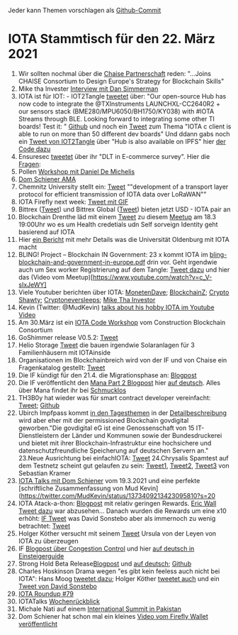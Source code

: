 Jeder kann Themen vorschlagen als [Github-Commit](https://github.com/iota-community/community-events/tree/main/page/stammtisch/2021-03-22)

# IOTA Stammtisch für den 22. März 2021

1. Wir sollten nochmal über die [Chaise Partnerschaft](https://blog.iota.org/the-iota-foundation-joins-chaise-consortium/) reden: "...Joins CHAISE Consortium to Design Europe's Strategy for Blockchain Skills"
2. Mike tha Invester [Interview mit Dan Simmerman](https://www.youtube.com/watch?v=920VUOTQrGg)
3. IOTA ist für IOT: - IOT2Tangle [tweetet](https://twitter.com/iot2tangle/status/1371766076258783232?s=19) über: "Our open-source Hub has now code to integrate the 
@TXInstruments LAUNCHXL-CC2640R2 + our sensors stack (BME280/MPU6050/BH1750/KY038) with #IOTA Streams through BLE. Looking forward to integrating some other TI boards! Test it: " [Github](https://github.com/iot2tangle/Texas-CC2640R2)
 und noch ein [Tweet](https://twitter.com/oops_monk/status/1371397195891503107?s=20) zum Thema "IOTA c client is able to run on more than 50 different dev boards"
 Und ddann gabs noch ein [Tweet von IOT2Tangle](https://twitter.com/iot2tangle/status/1373301358200287238?s=20) über "Hub is also available on 
IPFS" hier [der Code dazu](https://t.co/UOlkRLfC1h?amp=1)
 4. Ensuresec [tweetet](https://twitter.com/iota/status/1371780837465681922?s=19) über ihr "DLT in E-commerce survey". Hier die [Fragen](https://docs.google.com/forms/d/e/1FAIpQLScbP8EnGHyATmR6Hjn4047zB5HH70sykM2ZQP7wEXI-zPNqLQ/viewform):
 5. Pollen [Workshop mit Daniel De Michelis](https://www.youtube.com/watch?v=b2T1mENSwBU)
 6. [Dom Schiener AMA](https://www.youtube.com/watch?v=gY09f0COkXU)
 7. Chemnitz University stellt ein: [Tweet](https://twitter.com/_iotaarchive/status/1371810229462126595?s=19) ""development of a transport layer protocol for efficient transmission of IOTA data over LoRaWAN""
 8. IOTA Firefly next week: [Tweet mit GIF](https://twitter.com/iota/status/1371848221476151307?s=20)
 9. Bittrex ([Tweet](https://twitter.com/BittrexExchange/status/1371914469081710592?s=20)) und Bittrex Global ([Tweet](https://twitter.com/BittrexGlobal/status/1372232394372173825?s=20)) bieten jetzt USD - IOTA pair an
 10. Blockchain Drenthe läd mit einem [Tweet](https://twitter.com/BclDrenthe/status/1367481911380234261?s=20) zu diesem [Meetup](https://www.meetup.com/de-DE/Blockchain-Drenthe-Meetup/events/276458856/) am 18.3 19:00Uhr wo es um Health credetials udn Self sorveign Identity geht basierend auf IOTA 
 11. Hier [ein Bericht](https://northsearegion.eu/bling/3-blockchain-questions-to/ali-amin-rezaei/) mit mehr Details was die Universität Oldenburg mit IOTA macht
 12. BLING! Project – Blockchain IN Government: 23 x kommt IOTA im [bling-blockchain-and-government-in-europe.pdf](https://northsearegion.eu/media/16449/bling-blockchain-and-government-in-europe.pdf) drin vor. Geht irgendwie auch um Sex worker Registrierung auf dem Tangle: [Tweet dazu](https://twitter.com/josephskewes/status/1372066002427465737?s=20) und hier das (Video vom Meetup)[https://www.youtube.com/watch?v=c_V-sIxJeWY]
 13. Viele Youtuber berichten über IOTA: [MonetenDave](https://www.youtube.com/watch?v=FiLezn2ZohM); [BlockchainZ](https://www.youtube.com/watch?v=egkixR-KfNM); [Crypto Shawty](https://www.youtube.com/watch?v=CCZnhhj-Zzg); [Cryptoneversleeps](https://www.youtube.com/watch?v=YO5cp6Jbar8); [Mike Tha Investor](https://www.youtube.com/watch?v=10r_41TYLtA)
 14. Kevin (Twitter: @MudKevin) [talks about his hobby IOTA im Youtube Video](https://www.youtube.com/watch?v=ukGoRTu98MA)
 15. Am 30.März ist ein [IOTA Code Workshop](https://www.constructionblockchain.org/calendar-1/2021/3/30/cbciota-code-workshop) vom Construction Blockchain Consortium
 16. GoShimmer release V0.5.2: [Tweet](https://twitter.com/Schmucklos_/status/1372154710698954762?s=20)
 17. Helio Storage [Tweet](https://twitter.com/heliostorage/status/1372154727715241986?s=09) die bauen irgendwie Solaranlagen für 3 Familienhäusern mit IOTAinside
 18. Organisationen im Blockchainbreich wird von der IF und von Chaise ein Fragenkatalog gestellt: [Tweet](https://twitter.com/iota/status/1372140809676554241?s=20)
 19. Die IF kündigt für den 21.4. die Migrationsphase an: [Blogpost](https://blog.iota.org/chrysalis-network-migration-release-date/)
 20. Die IF veröffentlicht den [Mana Part 2 Blogpost](https://blog.iota.org/explaining-mana-in-iota-part-2/) hier [auf deutsch](https://iota-kurs.de/was-ist-mana-bei-iota-teil-2/). Alles über Mana findet ihr bei [Schmucklos](https://iota-einsteiger-guide.de/erklaerung-von-mana.html)
 21. TH3B0y hat wieder was für smart contract developer vereinfacht: [Tweet](https://twitter.com/th3b0y/status/1372330021893857282?s=19); [Github](https://github.com/brunoamancio/IOTA-SC-Utils)
 22. Ubirch Impfpass kommt [in den Tagesthemen](https://www.daserste.de/information/nachrichten-wetter/tagesthemen/videosextern/tagesthemen-17430.html) in der [Detailbeschreibung](https://ubirch.de/digitaler-impfnachweis) wird aber eher mit der permissioned Blockchain govdigital geworben."Die govdigital eG ist eine Genossenschaft von 15 IT-Dienstleistern der Länder und Kommunen
sowie der Bundesdruckerei und bietet mit ihrer Blockchain-Infrastruktur eine hochsichere und
datenschutzfreundliche Speicherung auf deutschen Servern an."
23.Neue Ausrichtung bei einfachIOTA: [Tweet](https://twitter.com/einfachIOTA/status/1372132313086185474?s=20)
24.Chrysalis Spamtest auf dem Testnetz scheint gut gelaufen zu sein: [Tweet1](https://twitter.com/SebaKremer/status/1372309852379344902?s=20), [Tweet2](https://twitter.com/SebaKremer/status/1372461299729334274?s=20), [Tweet3](https://twitter.com/SebaKremer/status/1372461451915431936?s=20) von Sebastian Kramer
25. [IOTA Talks mit Dom Schiener](https://youtu.be/V-PK97KSpcI) vom 19.3.2021 und eine perfekte [schriftliche Zusammenfassung von Mud Kevin](https://twitter.com/MudKevin/status/1373409213423095810?s=20
26. IOTA Atack-a-thon: [Blogpost](https://blog.iota.org/the-chrysalis-attack-a-thon/) mit relativ geringen Rewards. [Eric Wall Tweet dazu](https://twitter.com/ercwl/status/1372554592458792961?s=20) war abzusehen... Danach wurden die Rewards um eine x10 erhöht: [IF Tweet](https://twitter.com/iota/status/1372601383472537602?s=20) was David Sonstebo aber als immernoch zu wenig betrachtet: [Tweet](https://twitter.com/DavidSonstebo/status/1372613350937534467?s=20)
27. Holger Köther versucht mit seinem [Tweet](https://twitter.com/HolgerKoether/status/1372595486167826435?s=20) Ursula von der Leyen von IOTA zu überzeugen
28. IF [Blogpost über Congestion Control](https://blog.iota.org/explaining-the-iota-congestion-control-algorithm/) und hier [auf deutsch in Einsteigerguide](https://iota-einsteiger-guide.de/congestion-control-algorithm.html)
29. Strong Hold Beta Release[Blogpost](https://blog.iota.org/iota-stronghold-beta-release/) und [auf deutsch](https://iota-einsteiger-guide.de/iota-stronghold-beta-release.html); [Github](https://github.com/iotaledger/stronghold.rs)
30. Charles Hoskinson Drama wegen "es gibt kein feeless auch nicht bei IOTA": Hans Moog [tweetet dazu](https://twitter.com/hus_qy/status/1372896682795491332?s=20); Holger Köther [tweetet auch](https://twitter.com/hus_qy/status/1372896682795491332?s=20) und ein [Tweet von David Sonstebo](https://twitter.com/DavidSonstebo/status/1372913056070709253?s=20)
31. [IOTA Roundup #79](https://www.youtube.com/watch?v=Oh6UqcLN540)
32. IOTATalks [Wochenrückblick](https://www.iota-talk.com/index.php?article-amp/80-wochenr%C3%BCckblick-vom-14-bis-20-m%C3%A4rz-2021/&article%2F80-wochenr%C3%BCckblick-vom-14-bis-20-m%C3%A4rz-2021%2F=&__twitter_impression=true)
33. Michale Nati auf einem [International Summit in Pakistan](https://twitter.com/michelenati/status/1373739224831246340?s=19)
34. Dom Schiener hat schon mal ein kleines [Video vom Firefly Wallet veröffentlicht](https://twitter.com/DomSchiener/status/1373714034965544970?s=20)
 
